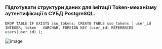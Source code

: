 ### Підготувати структури даних для імітації Token-механізму аутентифікації в СУБД PostgreSQL.

`DROP TABLE IF EXISTS sso_tokens;
CREATE TABLE sso_tokens (
		user_id INTEGER,
		token 	VARCHAR,
		FOREIGN KEY (user_id) REFERENCES users(user_id)
);`

![image](https://user-images.githubusercontent.com/56130345/208975140-88741426-1739-43d5-a974-d4d544c54e3c.png)


